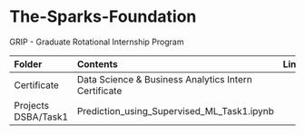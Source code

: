 # The-Sparks-Foundation
GRIP - Graduate Rotational Internship Program

|Folder|Contents|Link|
|:----|:----|:----|
|Certificate|Data Science & Business Analytics Intern Certificate||
|Projects DSBA/Task1|Prediction_using_Supervised_ML_Task1.ipynb||

